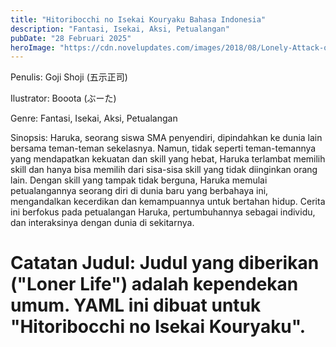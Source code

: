 ```yaml
---
title: "Hitoribocchi no Isekai Kouryaku Bahasa Indonesia"
description: "Fantasi, Isekai, Aksi, Petualangan"
pubDate: "28 Februari 2025"
heroImage: "https://cdn.novelupdates.com/images/2018/08/Lonely-Attack-on-the-Different-World.jpeg"
---
```


Penulis: Goji Shoji (五示正司)

Ilustrator:  Booota (ぶーた)

Genre: Fantasi, Isekai, Aksi, Petualangan

Sinopsis: Haruka, seorang siswa SMA penyendiri, dipindahkan ke dunia lain bersama teman-teman sekelasnya.  Namun, tidak seperti teman-temannya yang mendapatkan kekuatan dan skill yang hebat, Haruka terlambat memilih skill dan hanya bisa memilih dari sisa-sisa skill yang tidak diinginkan orang lain.  Dengan skill yang tampak tidak berguna, Haruka memulai petualangannya seorang diri di dunia baru yang berbahaya ini, mengandalkan kecerdikan dan kemampuannya untuk bertahan hidup.  Cerita ini berfokus pada petualangan Haruka, pertumbuhannya sebagai individu, dan interaksinya dengan dunia di sekitarnya.

# Catatan Judul: Judul yang diberikan ("Loner Life") adalah kependekan umum. YAML ini dibuat untuk "Hitoribocchi no Isekai Kouryaku".
